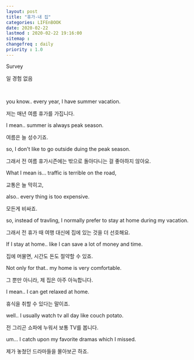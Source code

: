 ```yaml
---
layout: post
title: "휴가-내 집"
categories: LIFEnBOOK
date: 2020-02-22
lastmod : 2020-02-22 19:16:00
sitemap :
changefreq : daily
priority : 1.0
---
```


<item> Survey

<item> 일 경험 없음</item>

</item>

<br> 

you know.. every year, I have summer vacation.

저는 매년 여름 휴가를 가집니다. 



I mean.. summer is always peak season. 

여름은 늘 성수기죠. 



so, I don't like to go outside duing the peak season. 

그래서 전 여름 휴가시즌에는 밖으로 돌아다니는 걸 좋아하지 않아요.



What I mean is... traffic is terrible on the road, 

교통은 늘 막히고, 



also.. every thing is too expensive.

모든게 비싸죠.



so, instead of travling,  I normally prefer to stay at home during my vacation. 

그래서 전 휴가 때 여행 대신에 집에 있는 것을 더 선호해요.



If I stay at home.. like I can save a lot of money and time. 

집에 머물면, 시간도 돈도 절약할 수 있죠. 



Not only for that.. my home is very comfortable. 

그 뿐만 아니라, 제 집은 아주 아늑합니다. 



I mean.. I can get relaxed at home.

휴식을 취할 수 있다는 말이죠. 



well.. I usually watch tv all day like couch potato. 

전 그리곤 쇼파에 누워서 보통 TV를 봅니다. 



um... I catch upon my favorite dramas which I missed. 

제가 놓쳤던 드라마들을 몰아보곤 하죠.

